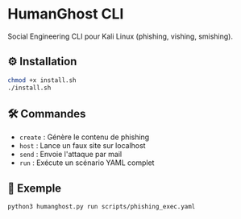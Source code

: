 # HumanGhost CLI

Social Engineering CLI pour Kali Linux (phishing, vishing, smishing).

## ⚙️ Installation

```bash
chmod +x install.sh
./install.sh
```

## 🛠️ Commandes

* `create` : Génère le contenu de phishing
* `host` : Lance un faux site sur localhost
* `send` : Envoie l'attaque par mail
* `run` : Exécute un scénario YAML complet

## 🚀 Exemple

```bash
python3 humanghost.py run scripts/phishing_exec.yaml
```
